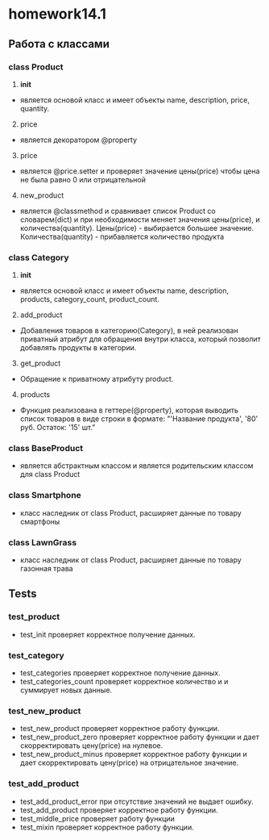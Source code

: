 # homework14.1
## Работа с классами
### class Product
1. __init__
- является основой класс и имеет объекты name, description, price, quantity.
2. price 
- является декоратором @property
3. price
- является @price.setter и проверяет значение цены(price) чтобы цена не была равно 0 или отрицательной
4. new_product
- является @classmethod и сравнивает список Product со словарем(dict) и при необходимости меняет значения цены(price), и количества(quantity).
Цены(price) - выбирается большее значение.
Количества(quantity) - прибавляется количество продукта
### class Category
1. __init__
- является основой класс и имеет объекты name, description, products, category_count, product_count.
2. add_product
-  Добавления товаров в категорию(Category), в ней реализован приватный атрибут для обращения внутри класса, который позволит добавлять продукты в категории.
3. get_product
- Обращение к приватному атрибуту product.
4. products
- Функция реализована в геттере(@property), которая выводить список товаров в виде строки в формате:
"'Название продукта', '80' руб. Остаток: '15' шт."

### class BaseProduct
- является абстрактным классом и является родительским классом для class Product
### class Smartphone
- класс наследник от class Product, расширяет данные по товару смартфоны 
### class LawnGrass
- класс наследник от class Product, расширяет данные по товару газонная трава



## Tests
### test_product
- test_init
проверяет корректное получение данных.
### test_category
- test_categories
проверяет корректное получение данных.
- test_categories_count
проверяет корректное количество и и суммирует новых данные.
### test_new_product
- test_new_product
проверяет корректное работу функции.
- test_new_product_zero
проверяет корректное работу функции и дает скорректировать цену(price) на нулевое.
- test_new_product_minus
проверяет корректное работу функции и дает скорректировать цену(price) на отрицательное значение.
### test_add_product
- test_add_product_error
при отсутствие значений не выдает ошибку.
- test_add_product
проверяет корректное работу функции.
- test_middle_price
проверяет работу функции
- test_mixin
проверяет корректное работу функции.
